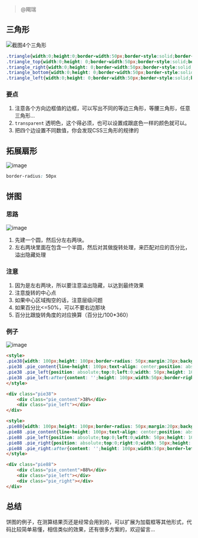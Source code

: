 > @羯瑞

## 三角形

![截图4个三角形](http://cdn.chenrf.com/111.png)

```css
.triangle{width:0;height:0;border-width:50px;border-style:solid;border-color:red blue green yellow;}
.triangle_top{width:0;height: 0;border-width:50px;border-style:solid;border-color:red transparent transparent transparent;}
.triangle_right{width:0;height: 0;border-width:50px;border-style:solid;border-color:transparent blue transparent transparent;}
.triangle_bottom{width:0;height: 0;border-width:50px;border-style:solid;border-color:transparent transparent green transparent;}
.triangle_left{width:0;height: 0;border-width:50px;border-style:solid;border-color:transparent transparent transparent yellow;}
```
### 要点

1. 注意各个方向边框值的边框，可以写出不同的等边三角形，等腰三角形，任意三角形...
2. `transparent` 透明色，这个得必须，也可以设置成跟底色一样的颜色就可以。
3. 把四个边设置不同数值，你会发现CSS三角形的规律的


## 拓展扇形

![image](http://cdn.chenrf.com/2222.png)

```css
border-radius: 50px
```


## 饼图

### 思路

![image](http://cdn.chenrf.com/3333.png)

1. 先建一个圆，然后分左右两块。
2. 左右两块里面在包含一个半圆，然后对其做旋转处理，来匹配对应的百分比，溢出隐藏处理

### 注意

1. 因为是左右两块，所以要注意溢出隐藏，以达到最终效果
2. 注意旋转的中心点
3. 如果中心区域掏空的话，注意层级问题
4. 如果百分比<=50%，可以不要右边那块
5. 百分比跟旋转角度的对应换算（百分比/100*360）


### 例子

![image](http://cdn.chenrf.com/4444.png)

```html
<style>
.pie38{width: 100px;height: 100px;border-radius: 50px;margin:20px;background-color: #ddd;position: relative;display: inline-block;overflow: hidden}
.pie38 .pie_content{line-height: 100px;text-align: center;position: absolute;width: 100px;height: 100px;z-index: 8}
.pie38 .pie_left{position: absolute;top:0;left:0;width: 50px;height: 100px;overflow: hidden;}
.pie38 .pie_left:after{content: '';height: 100px;width:50px;border-right:50px solid red;position:absolute;top:0;left:0;transform: rotate(-137deg);}
</style>

<div class="pie38">
	<div class="pie_content">38%</div>
	<div class="pie_left"></div>
</div>
```


```html
<style>
.pie88{width: 100px;height: 100px;border-radius: 50px;margin:20px;background-color: #ddd;position: relative;display: inline-block;overflow: hidden;}
.pie88 .pie_content{line-height: 100px;text-align: center;position: absolute;width: 100px;height: 100px;z-index: 8}
.pie88 .pie_left{position: absolute;top:0;left:0;width: 50px;height: 100px;overflow: hidden;background-color: red}
.pie88 .pie_right{position: absolute;top:0;right:0;width: 50px;height: 100px;overflow: hidden;}
.pie88 .pie_right:after{content: '';height: 100px;width:50px;border-left:50px solid red;position:absolute;right:0;top:0;border-radius: 50px;transform: rotate(-137deg);}
</style>

<div class="pie88">
	<div class="pie_content">88%</div>
	<div class="pie_left"></div>
	<div class="pie_right"></div>
</div>
```


## 总结

饼图的例子，在测算结果页还是经常会用到的，可以扩展为加载框等其他形式，代码比较简单易懂，相信类似的效果，还有很多方案的，欢迎留言...

